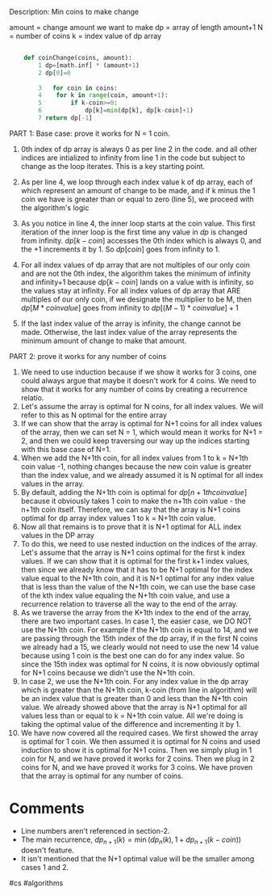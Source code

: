 Description: Min coins to make change

amount = change amount we want to make
dp = array of length amount+1
N = number of coins
k = index value of dp array


~~~Python 

    def coinChange(coins, amount):        
        1 dp=[math.inf] * (amount+1)
        2 dp[0]=0
        
        3   for coin in coins:
        4    for k in range(coin, amount+1):
        5        if k-coin>=0:
        6            dp[k]=min(dp[k], dp[k-coin]+1)        
        7 return dp[-1]

~~~


PART 1: Base case: prove it works for N = 1 coin.

1. 0th index of dp array is always 0 as per line 2 in the code. and all other indices are intialized to infinity from line 1 in the code but subject to change as the loop iterates. This is a key starting point.

2. As per line 4, we loop through each index value k of dp array, each of which represent an amount of change to be made, and if k minus the 1 coin we have is greater than or equal to zero (line 5), we proceed with the algorithm's logic
3. As you notice in line 4, the inner loop starts at the coin value. This first iteration of the inner loop is the first time any value in $dp$ is changed from infinity. $dp[k-coin]$ accesses the 0th index which is always 0, and the +1 increments it by 1. So $dp[coin]$ goes from infinity to 1.

4. For all index values of dp array that are not multiples of our only coin and are not the 0th index, the algorithm takes the minimum of infinity and infinity+1 because $dp[k-coin]$ lands on a value with is infinity, so the values stay at infinity. For all index values of dp array that ARE multiples of our only coin, if we designate the multiplier to be M, then $dp[M * coin value]$ goes from infinity to $dp[(M-1) * coin value]+1$
5. If the last index value of the array is infinity, the change cannot be made. Otherwise, the last index value of the array represents the minimum amount of change to make that amount.

  
PART 2: prove it works for any number of coins

1. We need to use induction because if we show it works for 3 coins, one could always argue that maybe it doesn't work for 4 coins. We need to show that it works for any number of coins by creating a recurrence relatio.
2. Let's assume the array is optimal for N coins, for all index values. We will refer to this as N optimal for the entire array
3. If we can show that the array is optimal for N+1 coins for all index values of the array, then we can set N = 1, which would mean it works for N+1 = 2, and then we could keep traversing our way up the indices starting with this base case of N=1.
4. When we add the N+1th coin, for all index values from 1 to k = N+1th coin value -1, nothing changes because the new coin value is greater than the index value, and we already assumed it is N optimal for all index values in the array. 
5. By default, adding the N+1th coin is optimal for $dp[n+1th  coin value]$ because it obviously takes 1 coin to make the n+1th coin value - the n+1th coin itself. Therefore, we can say that the array is N+1 coins optimal for dp array index values 1 to k = N+1th coin value.
6. Now all that remains is to prove that it is N+1 optimal for ALL index values in the DP array
7. To do this, we need to use nested induction on the indices of the array. Let's assume that the array is N+1 coins optimal for the first k index values. If we can show that it is optimal for the first k+1 index values, then since we already know that it has to be N+1 optimal for the index value equal to the N+1th coin, and it is N+1 optimal for any index value that is less than the value of the N+1th coin, we can use the base case of the kth index value equaling the N+1th coin value, and use a recurrence relation to traverse all the way to the end of the array.
8. As we traverse the array from the K+1th index to the end of the array, there are two important cases. In case 1, the easier case, we DO NOT use the N+1th coin. For example if the N+1th coin is equal to 14, and we are passing through the 15th index of the dp array, if in the first N coins we already had a 15, we clearly would not need to use the new 14 value because using 1 coin is the best one can do for any index value. So since the 15th index was optimal for N coins, it is now obviously optimal for N+1 coins because we didn't use the N+1th coin.
9. In case 2, we use the N+1th coin. For any index value in the dp array which is greater than the N+1th coin, k-coin (from line in algorithm) will be an index value that is greater than 0 and less than the N+1th coin value. We already showed above that the array is N+1 optimal for all values less than or equal to k = N+1th coin value. All we're doing is taking the optimal value of the difference and incrementing it by 1.
10. We have now covered all the required cases. We first showed the array is optimal for 1 coin. We then assumed it is optimal for N coins and used induction to show it is optimal for N+1 coins. Then we simply plug in 1 coin for N, and we have proved it works for 2 coins. Then we plug in 2 coins for N, and we have proved it works for 3 coins. We have proven that the array is optimal for any number of coins.

# Comments
- Line numbers aren't referenced in section-2.
- The main recurrence, $dp_{n+1}(k) = \min(dp_{n}(k), 1+ dp_{n+1}(k-coin))$ doesn't feature.
- It isn't mentioned that the N+1 optimal value will be the smaller among cases 1 and 2.


#cs #algorithms 